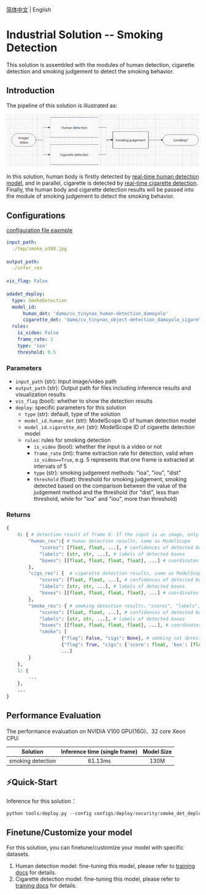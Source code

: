 [简体中文](./smoke_det_deploy.md) | English
# Industrial Solution -- Smoking Detection
This solution is assembled with the modules of human detection, cigarette detection and smoking judgement to detect the smoking behavior.

## Introduction
The pipeline of this solution is illustrated as:

<img src='../../assets/smoke_det_pipeline_en.png' width=700>

In this solution, human body is firstly detected by [real-time human detection model](https://modelscope.cn/models/damo/cv_tinynas_human-detection_damoyolo/summary), and in parallel, cigarette is detected by [real-time cigarette detection](https://modelscope.cn/models/damo/cv_tinynas_object-detection_damoyolo_cigarette/summary). Finally, the human body and cigarette detection results will be passed into the module of smoking judgement to detect the smoking behavior.

## Configurations
[configuration file eaxmple](../../../configs/deploy/security/smoke_det_deploy.yaml)
```yaml
input_path:
  ./tmp/smoke_a388.jpg

output_path:
  ./infer_res

vis_flag: False

adadet_deploy:
  type: SmokeDetection
  model_id:
      human_det: 'damo/cv_tinynas_human-detection_damoyolo'
      cigarette_det: 'damo/cv_tinynas_object-detection_damoyolo_cigarette'
  rules:
    is_video: False
    frame_rate: 1
    type: 'ioa'
    threshold: 0.5
```

### Parameters
- `input_path` (str): Input image/video path
- `output_path` (str): Output path for files including inference results and visualization results
- `vis_flag` (bool): whether to show the detection results
- `deploy`: specific parameters for this solution
    + `type` (str): default, type of the solution
    + `model_id.human_det` (str): ModelScope ID of human detection model
    + `model_id.cigarette_det` (str): ModelScope ID of cigarette detection model
    + `rules`: rules for smoking detection
        * `is_video` (bool): whether the input is a video or not
        * `frame_rate` (int): frame extraction rate for detection, valid when `is_video==True`, e.g. 5 represents that one frame is extracted at intervals of 5
        * `type` (str): smoking judgement methods: "ioa", "iou", "dist"
        * `threshold` (float): threshold for smoking judgement, smoking detected based on the comparison between the value of the judgement method and the threshold (for "dist", less than threshold, while for "ioa" and "iou", more than threshold)


### Returns

```python
{
    0: { # detection result of frame 0. If the input is an image, only return the result of frame 0
        "human_res":{ # human detection results, same as ModelScope
            "scores": [float, float, ...], # confidences of detected boxes
            "labels": [str, str, ...], # labels of detected boxes
            "boxes": [[float, float, float, float], ...] # coordinates of detected boxes，[x1, y1, x2, y2]
        },
        "cigs_res": {  # cigarette detection results, same as ModelScope
            "scores": [float, float, ...], # confidences of detected boxes
            "labels": [str, str, ...], # labels of detected boxes
            "boxes": [[float, float, float, float], ...] # coordinates of detected boxes，[x1, y1, x2, y2]
        },
        "smoke_res": { # smoking detection results，"scores", "labels", "boxes" same as human detection results，add the key of "smoke"
            "scores": [float, float, ...], # confidences of detected boxes
            "labels": [str, str, ...], # labels of detected boxes
            "boxes": [[float, float, float, float], ...], # coordinates of detected boxes，[x1, y1, x2, y2]
            "smoke": [
                    {"flag": False, "cigs": None}, # smoking not detected for this person
                    {"flag": True, "cigs": {'score': float, 'box': [float, float, float, float]},  # smoking detected for this person，the value of "cigs" represents corresponding coordinates of detected cigarette
                    ...]
        }
    },
    1: {
        ...
    },
    ...
}

```


## Performance Evaluation
The performance evaluation on NVIDIA V100 GPU(16G)、32 core Xeon CPU:

| Solution | Inference time (single frame) | Model Size |
| :---: | :---: | :---: |
| smoking detection | 61.13ms | 130M |

## ⚡️Quick-Start
Inference for this solution：
```python
python tools/deploy.py --config configs/deploy/security/smoke_det_deploy.yaml
```

## Finetune/Customize your model
For this solution, you can finetune/customize your model with specific datasets.

1. Human detection model: fine-tuning this model, please refer to [training docs](../../train/detection/damoyolo_trainer_EN.md) for details.
2. Cigarette detection model: fine-tuning this model, please refer to [training docs](../../train/detection/damoyolo_trainer_EN.md) for details.
